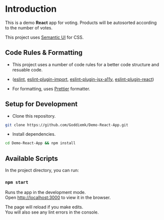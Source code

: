 # Introduction

This is a demo **React** app for voting. Products will be autosorted according to the number of votes.

This project uses [Semantic UI](https://semantic-ui.com/) for CSS.

## Code Rules & Formatting 

- This project uses a number of code rules for a better code structure and resuable code.

- ([eslint](https://github.com/eslint/eslint), [eslint-plugin-import](https://github.com/benmosher/eslint-plugin-import), [eslint-plugin-jsx-a11y](https://github.com/evcohen/eslint-plugin-jsx-a11y), [eslint-plugin-react](https://github.com/yannickcr/eslint-plugin-react))

- For formatting, uses [Prettier](https://github.com/prettier/prettier) formatter.

## Setup for Development

- Clone this repository.

```sh
git clone https://github.com/Goddiemk/Demo-React-App.git
```

- Install dependencies.
```sh
cd Demo-React-App && npm install
```

## Available Scripts

In the project directory, you can run:

### `npm start`

Runs the app in the development mode.<br>
Open [http://localhost:3000](http://localhost:3000) to view it in the browser.

The page will reload if you make edits.<br>
You will also see any lint errors in the console.
